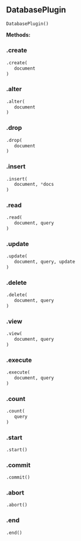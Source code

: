 #


## DatabasePlugin
```python 
DatabasePlugin()
```




**Methods:**


### .create
```python
.create(
   document
)
```


### .alter
```python
.alter(
   document
)
```


### .drop
```python
.drop(
   document
)
```


### .insert
```python
.insert(
   document, *docs
)
```


### .read
```python
.read(
   document, query
)
```


### .update
```python
.update(
   document, query, update
)
```


### .delete
```python
.delete(
   document, query
)
```


### .view
```python
.view(
   document, query
)
```


### .execute
```python
.execute(
   document, query
)
```


### .count
```python
.count(
   query
)
```


### .start
```python
.start()
```


### .commit
```python
.commit()
```


### .abort
```python
.abort()
```


### .end
```python
.end()
```

